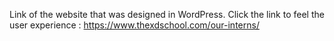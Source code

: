 Link of the website that was designed in WordPress. Click the link to feel the user experience : https://www.thexdschool.com/our-interns/
